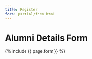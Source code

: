 ```yaml
---
title: Register
form: partial/form.html
---
```


# Alumni Details Form

{% include {{ page.form }} %}
